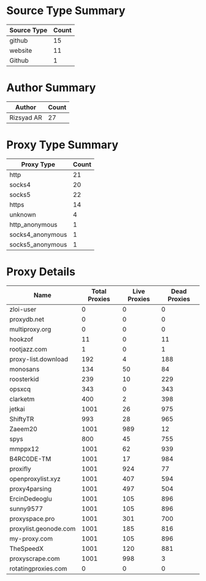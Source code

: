 # Source Type Summary

| Source Type | Count |
|-------------|-------|
| github | 15 |
| website | 11 |
| Github | 1 |


# Author Summary

| Author | Count |
|--------|-------|
| Rizsyad AR | 27 |


# Proxy Type Summary

| Proxy Type | Count |
|------------|-------|
| http | 21 |
| socks4 | 20 |
| socks5 | 22 |
| https | 14 |
| unknown | 4 |
| http_anonymous | 1 |
| socks4_anonymous | 1 |
| socks5_anonymous | 1 |


# Proxy Details

| Name | Total Proxies | Live Proxies | Dead Proxies |
|------|---------------|--------------|---------------|
| zloi-user | 0 | 0 | 0 |
| proxydb.net | 0 | 0 | 0 |
| multiproxy.org | 0 | 0 | 0 |
| hookzof | 11 | 0 | 11 |
| rootjazz.com | 1 | 0 | 1 |
| proxy-list.download | 192 | 4 | 188 |
| monosans | 134 | 50 | 84 |
| roosterkid | 239 | 10 | 229 |
| opsxcq | 343 | 0 | 343 |
| clarketm | 400 | 2 | 398 |
| jetkai | 1001 | 26 | 975 |
| ShiftyTR | 993 | 28 | 965 |
| Zaeem20 | 1001 | 989 | 12 |
| spys | 800 | 45 | 755 |
| mmppx12 | 1001 | 62 | 939 |
| B4RC0DE-TM | 1001 | 17 | 984 |
| proxifly | 1001 | 924 | 77 |
| openproxylist.xyz | 1001 | 407 | 594 |
| proxy4parsing | 1001 | 497 | 504 |
| ErcinDedeoglu | 1001 | 105 | 896 |
| sunny9577 | 1001 | 105 | 896 |
| proxyspace.pro | 1001 | 301 | 700 |
| proxylist.geonode.com | 1001 | 185 | 816 |
| my-proxy.com | 1001 | 105 | 896 |
| TheSpeedX | 1001 | 120 | 881 |
| proxyscrape.com | 1001 | 998 | 3 |
| rotatingproxies.com | 0 | 0 | 0 |
